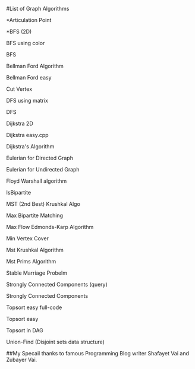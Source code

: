 #List of Graph Algorithms

*Articulation Point

*BFS (2D)

BFS using color

BFS

Bellman Ford Algorithm

Bellman Ford easy

Cut Vertex

DFS using matrix

DFS

Dijkstra 2D

Dijkstra easy.cpp

Dijkstra's Algorithm

Eulerian for Directed Graph

Eulerian for Undirected Graph

Floyd Warshall algorithm

IsBipartite

MST (2nd Best) Krushkal Algo

Max Bipartite Matching

Max Flow Edmonds-Karp Algorithm

Min Vertex Cover

Mst Krushkal Algorithm

Mst Prims Algorithm

Stable Marriage Probelm

Strongly Connected Components (query)

Strongly Connected Components

Topsort easy full-code

Topsort easy

Topsort in DAG

Union-Find (Disjoint sets data structure)

##My Specail thanks to famous Programming Blog writer Shafayet Vai and Zubayer Vai.
